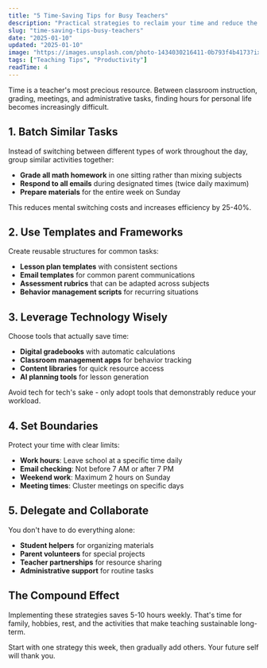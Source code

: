 ```yaml
---
title: "5 Time-Saving Tips for Busy Teachers"
description: "Practical strategies to reclaim your time and reduce the stress of lesson preparation."
slug: "time-saving-tips-busy-teachers"
date: "2025-01-10"
updated: "2025-01-10"
image: "https://images.unsplash.com/photo-1434030216411-0b793f4b4173?ixlib=rb-4.0.3&auto=format&fit=crop&w=1200&q=80"
tags: ["Teaching Tips", "Productivity"]
readTime: 4
---
```


Time is a teacher's most precious resource. Between classroom instruction, grading, meetings, and administrative tasks, finding hours for personal life becomes increasingly difficult.

## 1. Batch Similar Tasks

Instead of switching between different types of work throughout the day, group similar activities together:

- **Grade all math homework** in one sitting rather than mixing subjects
- **Respond to all emails** during designated times (twice daily maximum)
- **Prepare materials** for the entire week on Sunday

This reduces mental switching costs and increases efficiency by 25-40%.

## 2. Use Templates and Frameworks

Create reusable structures for common tasks:

- **Lesson plan templates** with consistent sections
- **Email templates** for common parent communications
- **Assessment rubrics** that can be adapted across subjects
- **Behavior management scripts** for recurring situations

## 3. Leverage Technology Wisely

Choose tools that actually save time:

- **Digital gradebooks** with automatic calculations
- **Classroom management apps** for behavior tracking
- **Content libraries** for quick resource access
- **AI planning tools** for lesson generation

Avoid tech for tech's sake - only adopt tools that demonstrably reduce your workload.

## 4. Set Boundaries

Protect your time with clear limits:

- **Work hours**: Leave school at a specific time daily
- **Email checking**: Not before 7 AM or after 7 PM
- **Weekend work**: Maximum 2 hours on Sunday
- **Meeting times**: Cluster meetings on specific days

## 5. Delegate and Collaborate

You don't have to do everything alone:

- **Student helpers** for organizing materials
- **Parent volunteers** for special projects
- **Teacher partnerships** for resource sharing
- **Administrative support** for routine tasks

## The Compound Effect

Implementing these strategies saves 5-10 hours weekly. That's time for family, hobbies, rest, and the activities that make teaching sustainable long-term.

Start with one strategy this week, then gradually add others. Your future self will thank you.
